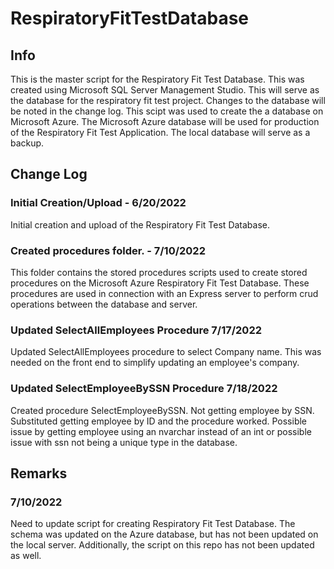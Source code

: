 # RespiratoryFitTestDatabase

## Info

This is the master script for the Respiratory Fit Test Database. This was created using Microsoft SQL Server Management Studio. This will serve as the database for the respiratory fit test project. Changes to the database will be noted in the change log. This scipt was used to create the a database on Microsoft Azure. The Microsoft Azure database will be used for production of the Respiratory Fit Test Application. The local database will serve as a backup.

## Change Log

### Initial Creation/Upload - 6/20/2022

Initial creation and upload of the Respiratory Fit Test Database.

### Created procedures folder. - 7/10/2022

This folder contains the stored procedures scripts used to create stored procedures on the Microsoft Azure Respiratory Fit Test Database. These procedures are used in connection with an Express server to perform crud operations between the database and server.

### Updated SelectAllEmployees Procedure 7/17/2022

Updated SelectAllEmployees procedure to select Company name. This was needed on the front end to simplify updating an employee's company.

### Updated SelectEmployeeBySSN Procedure 7/18/2022

Created procedure SelectEmployeeBySSN. Not getting employee by SSN. Substituted getting employee by ID and the procedure worked. Possible issue by getting employee using an nvarchar instead of an int or possible issue with ssn not being a unique type in the database.

## Remarks

### 7/10/2022

Need to update script for creating Respiratory Fit Test Database. The schema was updated on the Azure database, but has not been updated on the local server. Additionally, the script on this repo has not been updated as well.
